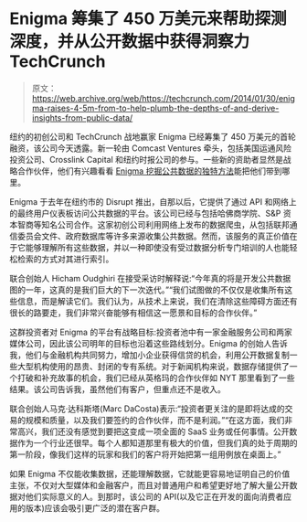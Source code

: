 # Enigma 筹集了 450 万美元来帮助探测深度，并从公开数据中获得洞察力 TechCrunch

> 原文：<https://web.archive.org/web/https://techcrunch.com/2014/01/30/enigma-raises-4-5m-from-to-help-plumb-the-depths-of-and-derive-insights-from-public-data/>

纽约的初创公司和 TechCrunch 战地赢家 Enigma 已经筹集了 450 万美元的首轮融资，该公司今天透露。新一轮由 Comcast Ventures 牵头，包括美国运通风险投资公司、Crosslink Capital 和纽约时报公司的参与。一些新的资助者显然是战略合作伙伴，他们有兴趣看看 [Enigma 挖掘公共数据的独特方法](https://web.archive.org/web/20221225060544/http://enigma.io/)能把他们带到哪里。

Enigma 于去年在纽约市的 Disrupt 推出，自那以后，它提供了通过 API 和网络上的最终用户仪表板访问公共数据的平台。该公司已经与包括哈佛商学院、S&P 资本智商等知名公司合作。这家初创公司利用网络上发布的数据爬虫，从包括联邦通信委员会文件、政府数据库等许多来源收集公共数据。然而，该服务的真正价值在于它能够理解所有这些数据，并以一种即使没有受过数据分析专门培训的人也能轻松检索的方式对其进行索引。

联合创始人 Hicham Oudghiri 在接受采访时解释说:“今年真的将是开发公共数据图的一年，这真的是我们巨大的下一次迭代。”“我们试图做的不仅仅是收集所有这些信息，而是解读它们。我们认为，从技术上来说，我们在清除这些障碍方面还有很长的路要走，我们非常兴奋能够有相信这一愿景和目标的合作伙伴。”

这群投资者对 Enigma 的平台有战略目标:投资者池中有一家金融服务公司和两家媒体公司，因此该公司明年的目标也沿着这些路线划分。Enigma 的创始人告诉我，他们与金融机构共同努力，增加小企业获得信贷的机会，利用公开数据复制一些大型机构使用的昂贵、封闭的专有系统。对于新闻机构来说，数据存储提供了一个打破和补充故事的机会，我们已经从英格玛的合作伙伴如 NYT 那里看到了一些结果。该公司告诉我，虽然他们有客户，但重点还不是收入。

联合创始人马克·达科斯塔(Marc DaCosta)表示:“投资者更关注的是即将达成的交易的规模和质量，以及我们要签约的合作伙伴，而不是利润。”“在这方面，我们非常高兴，我们还没有感觉到要把这变成一项全面的 SaaS 业务或任何事情。公开数据作为一个行业还很早。每个人都知道那里有极大的价值，但我们真的处于周期的第一阶段，像我们这样的玩家和我们的客户将开始把第一组用例放在桌面上。”

如果 Enigma 不仅能收集数据，还能理解数据，它就能更容易地证明自己的价值主张，不仅对大型媒体和金融客户，而且对普通用户和希望更好地了解大量公开数据对他们实际意义的人。到那时，该公司的 API(以及它正在开发的面向消费者应用的版本)应该会吸引更广泛的潜在客户群。